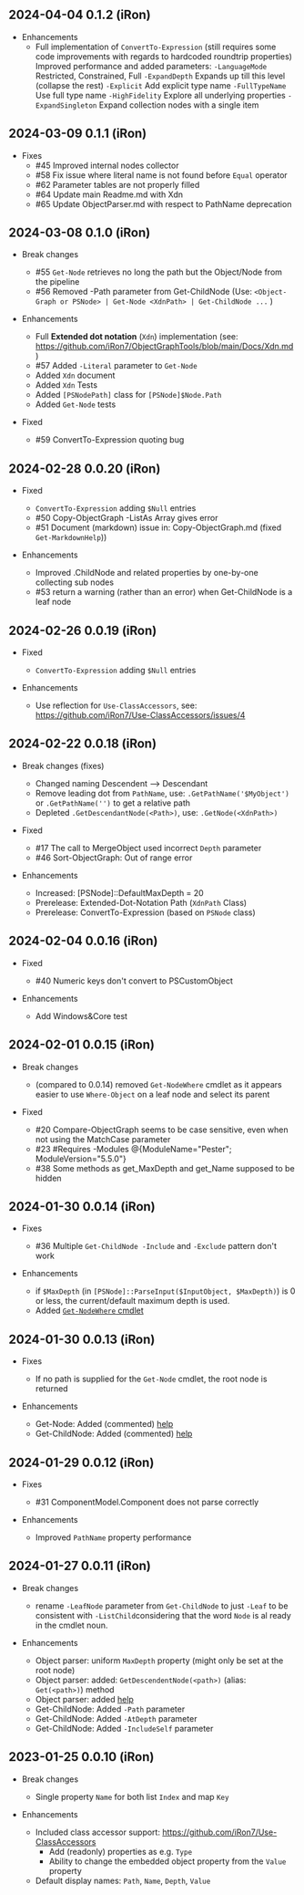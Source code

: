 ## 2024-04-04 0.1.2 (iRon)
  - Enhancements
    - Full implementation of `ConvertTo-Expression`
      (still requires some code improvements with regards to hardcoded roundtrip properties)
      Improved performance and added parameters:
      `-LanguageMode` Restricted, Constrained, Full
      `-ExpandDepth` Expands up till this level (collapse the rest)
      `-Explicit` Add explicit type name
      `-FullTypeName` Use full type name
      `-HighFidelity` Explore all underlying properties
      `-ExpandSingleton` Expand collection nodes with a single item

## 2024-03-09 0.1.1 (iRon)
  - Fixes
    - #45 Improved internal nodes collector
    - #58 Fix issue where literal name is not found before `Equal` operator
    - #62 Parameter tables are not properly filled
    - #64 Update main Readme.md with Xdn
    - #65 Update ObjectParser.md with respect to PathName deprecation

## 2024-03-08 0.1.0 (iRon)
  - Break changes
    - #55 `Get-Node` retrieves no long the path but the Object/Node from the pipeline
    - #56 Removed -Path parameter from Get-ChildNode (Use: `<Object-Graph or PSNode> | Get-Node <XdnPath> | Get-ChildNode ...` )

  - Enhancements
    - Full **Extended dot notation** (`Xdn`) implementation (see: https://github.com/iRon7/ObjectGraphTools/blob/main/Docs/Xdn.md)
    - #57 Added `-Literal` parameter to `Get-Node`
    - Added `Xdn` document
    - Added `Xdn` Tests
    - Added `[PSNodePath]` class for `[PSNode]$Node.Path`
    - Added `Get-Node` tests

  - Fixed
    - #59 ConvertTo-Expression quoting bug

## 2024-02-28 0.0.20 (iRon)
  - Fixed
    - `ConvertTo-Expression` adding `$Null` entries
    - #50 Copy-ObjectGraph -ListAs Array gives error
    - #51 Document (markdown) issue in: Copy-ObjectGraph.md (fixed `Get-MarkdownHelp`))

  - Enhancements
    - Improved .ChildNode and related properties by one-by-one collecting sub nodes
    - #53 return a warning (rather than an error) when Get-ChildNode is a leaf node

## 2024-02-26 0.0.19 (iRon)
  - Fixed
    - `ConvertTo-Expression` adding `$Null` entries

  - Enhancements
    - Use reflection for `Use-ClassAccessors`, see: https://github.com/iRon7/Use-ClassAccessors/issues/4

## 2024-02-22 0.0.18 (iRon)
  - Break changes (fixes)
    - Changed naming Descendent --> Descendant
    - Remove leading dot from `PathName`, use: `.GetPathName('$MyObject')` or `.GetPathName('')` to get a relative path
    - Depleted `.GetDescendantNode(<Path>)`, use: `.GetNode(<XdnPath>)`

  - Fixed
    - #17 The call to MergeObject used incorrect `Depth` parameter
    - #46 Sort-ObjectGraph: Out of range error

  - Enhancements
    - Increased: [PSNode]::DefaultMaxDepth = 20
    - Prerelease: Extended-Dot-Notation Path (`XdnPath` Class)
    - Prerelease: ConvertTo-Expression (based on `PSNode` class)

## 2024-02-04 0.0.16 (iRon)
  - Fixed
    - #40 Numeric keys don't convert to PSCustomObject

  - Enhancements
    - Add Windows&Core test

## 2024-02-01 0.0.15 (iRon)
  - Break changes
    - (compared to 0.0.14) removed `Get-NodeWhere` cmdlet as it appears easier to use `Where-Object` on a leaf node and select its parent

  - Fixed
    - #20 Compare-ObjectGraph seems to be case sensitive, even when not using the MatchCase parameter
    - #23 #Requires -Modules @{ModuleName="Pester"; ModuleVersion="5.5.0"}
    - #38 Some methods as get_MaxDepth and get_Name supposed to be hidden

## 2024-01-30 0.0.14 (iRon)
  - Fixes
    - #36 Multiple `Get-ChildNode -Include` and `-Exclude` pattern don't work

  - Enhancements
    - if `$MaxDepth` (in `[PSNode]::ParseInput($InputObject, $MaxDepth)`) is 0 or less, the current/default maximum depth is used.
    - Added [`Get-NodeWhere` cmdlet](./Docs/Get-NodeWhere.md)

## 2024-01-30 0.0.13 (iRon)
  - Fixes
    - If no path is supplied for the `Get-Node` cmdlet, the root node is returned

  - Enhancements
    - Get-Node: Added (commented) [help](./Docs/Get-Node.md)
    - Get-ChildNode: Added (commented) [help](./Docs/Get-ChildNode.md)

## 2024-01-29 0.0.12 (iRon)
  - Fixes
    - #31 ComponentModel.Component does not parse correctly

  - Enhancements
    - Improved `PathName` property performance

## 2024-01-27 0.0.11 (iRon)
  - Break changes
    - rename `-LeafNode` parameter from `Get-ChildNode` to just `-Leaf` to be consistent with `-ListChild`considering that the word `Node` is al ready in the cmdlet noun.

  - Enhancements
    - Object parser: uniform `MaxDepth` property (might only be set at the root node)
    - Object parser: added: `GetDescendentNode(<path>)` (alias: `Get(<path>)`) method
    - Object parser: added [help](./Docs/ObjectParser.md)
    - Get-ChildNode: Added `-Path` parameter
    - Get-ChildNode: Added `-AtDepth` parameter
    - Get-ChildNode: Added `-IncludeSelf` parameter


## 2023-01-25 0.0.10 (iRon)
  - Break changes
    - Single property `Name` for both list `Index` and map `Key`

  - Enhancements
    - Included class accessor support: https://github.com/iRon7/Use-ClassAccessors
      - Add (readonly) properties as e.g. `Type`
      - Ability to change the embedded object property from the `Value` property
    - Default display names: `Path`, `Name`, `Depth`, `Value`
